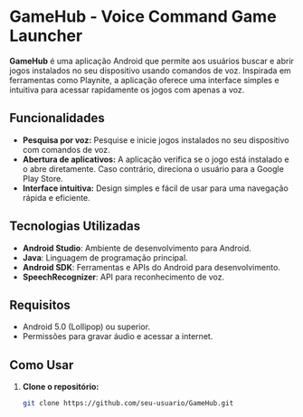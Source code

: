 # GameHub - Voice Command Game Launcher

**GameHub** é uma aplicação Android que permite aos usuários buscar e abrir jogos instalados no seu dispositivo usando comandos de voz. Inspirada em ferramentas como Playnite, a aplicação oferece uma interface simples e intuitiva para acessar rapidamente os jogos com apenas a voz.

## Funcionalidades

- **Pesquisa por voz:** Pesquise e inicie jogos instalados no seu dispositivo com comandos de voz.
- **Abertura de aplicativos:** A aplicação verifica se o jogo está instalado e o abre diretamente. Caso contrário, direciona o usuário para a Google Play Store.
- **Interface intuitiva:** Design simples e fácil de usar para uma navegação rápida e eficiente.

## Tecnologias Utilizadas

- **Android Studio**: Ambiente de desenvolvimento para Android.
- **Java**: Linguagem de programação principal.
- **Android SDK**: Ferramentas e APIs do Android para desenvolvimento.
- **SpeechRecognizer**: API para reconhecimento de voz.

## Requisitos

- Android 5.0 (Lollipop) ou superior.
- Permissões para gravar áudio e acessar a internet.

## Como Usar

1. **Clone o repositório:**
   ```bash
   git clone https://github.com/seu-usuario/GameHub.git
